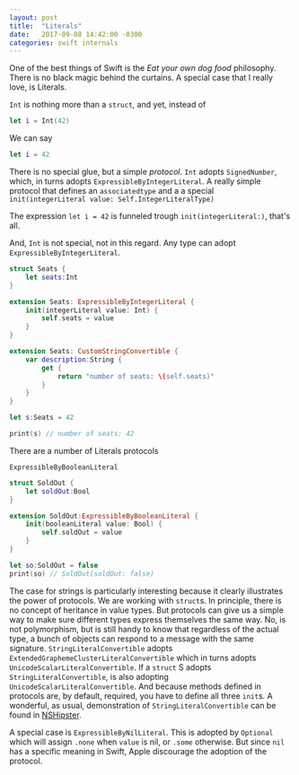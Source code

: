 ```yaml
---
layout: post
title:  "Literals"
date:   2017-09-08 14:42:00 -0300
categories: swift internals
---
```

One of the best things of Swift is the *Eat your own dog food* philosophy. There is no black magic behind the curtains. A special case that I really love, is Literals. 

`Int` is nothing more than a `struct`, and yet, instead of 

```swift 
let i = Int(42)
```

We can say

```swift 
let i = 42
```

There is no special glue, but a simple *protocol*. `Int` adopts `SignedNumber`, which, in turns adopts `ExpressibleByIntegerLiteral`. A really simple protocol that defines an `associatedtype` and a a special `init(integerLiteral value: Self.IntegerLiteralType)`

The expression `let i = 42` is funneled trough `init(integerLiteral:)`, that's all. 

And, `Int` is not special, not in this regard. Any type can adopt `ExpressibleByIntegerLiteral`. 

```swift 
struct Seats {
    let seats:Int
}

extension Seats: ExpressibleByIntegerLiteral {
    init(integerLiteral value: Int) {
        self.seats = value
    }
}

extension Seats: CustomStringConvertible {
    var description:String {
        get {
            return "number of seats: \(self.seats)"
        }
    }
}

let s:Seats = 42

print(s) // number of seats: 42
```

There are a number of Literals protocols

`ExpressibleByBooleanLiteral`

```swift 
struct SoldOut {
    let soldOut:Bool
}

extension SoldOut:ExpressibleByBooleanLiteral {
    init(booleanLiteral value: Bool) {
        self.soldOut = value
    }
}

let so:SoldOut = false
print(so) // SoldOut(soldOut: false)
```

The case for strings is particularly interesting because it clearly illustrates the power of protocols. We are working with `struct`s. In principle, there is no concept of heritance in value types. But protocols can give us a simple way to make sure different types express themselves the same way. No, is not polymorphism, but is still handy to know that regardless of the actual type, a bunch of objects can respond to a message with the same signature. `StringLiteralConvertible` adopts `ExtendedGraphemeClusterLiteralConvertible` which in turns adopts `UnicodeScalarLiteralConvertible`. If a `struct` S adopts `StringLiteralConvertible`, is also adopting `UnicodeScalarLiteralConvertible`. And because methods defined in protocols are, by default, required, you have to define all three `init`s. A wonderful, as usual, demonstration of `StringLiteralConvertible` can be found in [NSHipster](http://nshipster.com/swift-literal-convertible/). 

A special case is `ExpressibleByNilLiteral`. This is adopted by `Optional` which will assign `.none` when `value` is nil, or `.some` otherwise. But since `nil` has a specific meaning in Swift, Apple discourage the adoption of the protocol. 
